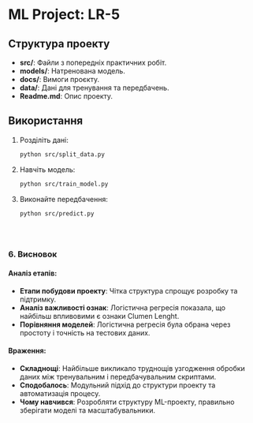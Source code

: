 # ML Project: LR-5

## Структура проекту
- **src/**: Файли з попередніх практичних робіт.
- **models/**: Натренована модель.
- **docs/**: Вимоги проєкту.
- **data/**: Дані для тренування та передбачень.
- **Readme.md**: Опис проекту.

## Використання
1. Розділіть дані:
   ```bash
   python src/split_data.py
   
2. Навчіть модель:
   ```bash
   python src/train_model.py
   
3. Виконайте передбачення:
   ```bash
   python src/predict.py





### **6. Висновок**
#### Аналіз етапів:
- **Етапи побудови проекту**: Чітка структура спрощує розробку та підтримку.
- **Аналіз важливості ознак**: Логістична регресія показала, що найбільш впливовими є ознаки Clumen Lenght.
- **Порівняння моделей**: Логістична регресія була обрана через простоту і точність на тестових даних.

#### Враження:
- **Складнощі**: Найбільше викликало труднощів узгодження обробки даних між тренувальним і передбачувальним скриптами.
- **Сподобалось**: Модульний підхід до структури проекту та автоматизація процесу.
- **Чому навчився**: Розробляти структуру ML-проекту, правильно зберігати моделі та масштабувальники.


